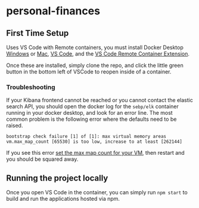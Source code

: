 # personal-finances

## First Time Setup
Uses VS Code with Remote containers, you must install Docker Desktop [Windows](https://docs.docker.com/desktop/install/windows-install/) or [Mac](https://docs.docker.com/desktop/install/mac-install/), [VS Code](https://code.visualstudio.com/download), and the [VS Code Remote Container Extension](https://marketplace.visualstudio.com/items?itemName=ms-vscode-remote.remote-containers).

Once these are installed, simply clone the repo, and click the little green button in the bottom left of VSCode to reopen inside of a container.

### Troubleshooting
If your Kibana frontend cannot be reached or you cannot contact the elastic search API, you should open the docker log for the `sebp/elk` container running in your docker desktop, and look for an error line.  The most common problem is the following error where the defaults need to be raised.

`bootstrap check failure [1] of [1]: max virtual memory areas vm.max_map_count [65530] is too low, increase to at least [262144]`

If you see this error [set the max map count for your VM](https://www.elastic.co/guide/en/elasticsearch/reference/current/docker.html#_set_vm_max_map_count_to_at_least_262144), then restart and you should be squared away.

## Running the project locally
Once you open VS Code in the container, you can simply run `npm start` to build and run the applications hosted via npm.